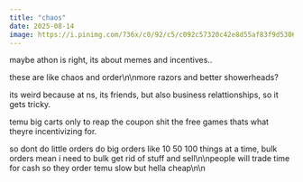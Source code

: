 ```yaml
---
title: "chaos"
date: 2025-08-14
image: https://i.pinimg.com/736x/c0/92/c5/c092c57320c42e8d55af83f9d5306314.jpg
---
```


maybe athon is right, its about memes and incentives..

these are like chaos and order\n\nmore razors and better showerheads?

its weird because at ns, its friends, but also business relattionships, so it gets tricky.

temu big carts only to reap the coupon shit the free games thats what theyre incentivizing for.

so dont do little orders do big orders like 10 50 100 things at a time, bulk orders mean i need to bulk get rid of stuff and sell\n\npeople will trade time for cash so they order temu slow but hella cheap\n\n
